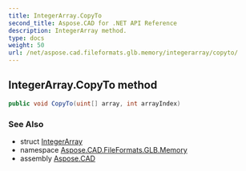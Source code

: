 ```yaml
---
title: IntegerArray.CopyTo
second_title: Aspose.CAD for .NET API Reference
description: IntegerArray method. 
type: docs
weight: 50
url: /net/aspose.cad.fileformats.glb.memory/integerarray/copyto/
---
```

## IntegerArray.CopyTo method

```csharp
public void CopyTo(uint[] array, int arrayIndex)
```

### See Also

* struct [IntegerArray](../)
* namespace [Aspose.CAD.FileFormats.GLB.Memory](../../integerarray/)
* assembly [Aspose.CAD](../../../)


